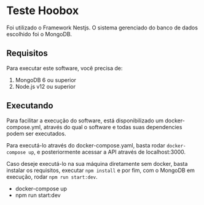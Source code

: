 # Teste Hoobox

Foi utilizado o Framework Nestjs. O sistema gerenciado do banco de dados escolhido foi o MongoDB.

## Requisitos

Para executar este software, você precisa de:

1. MongoDB 6 ou superior
2. Node.js v12 ou superior

## Executando

Para facilitar a execução do software, está disponibilizado um docker-compose.yml, através do qual o software e todas suas dependencies podem ser executados.

Para executá-lo através do docker-compose.yaml, basta rodar `docker-compose up`, e posteriormente acessar a API através de localhost:3000.

Caso deseje executá-lo na sua máquina diretamente sem docker, basta instalar os requisitos, executar `npm install` e por fim, com o MongoDB em execução, rodar `npm run start:dev`.

- docker-compose up
- npm run start:dev
